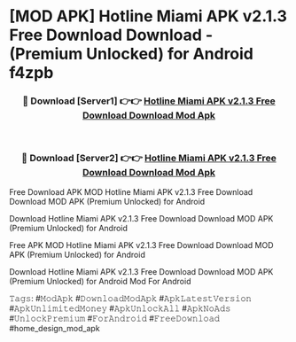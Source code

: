 # [MOD APK] Hotline Miami APK v2.1.3 Free Download Download - (Premium Unlocked) for Android f4zpb



<div align="center">
<h3>🔴 Download [Server1] 👉👉 <a href="https://momento.my/?title=Hotline_Miami_APK_v2.1.3_Free_Download_Download">Hotline Miami APK v2.1.3 Free Download Download Mod Apk</a></h3><br>

<h3>🔴 Download [Server2] 👉👉 <a href="https://momento.my/?title=Hotline_Miami_APK_v2.1.3_Free_Download_Download">Hotline Miami APK v2.1.3 Free Download Download Mod Apk</a></h3>
</div>



Free Download APK MOD Hotline Miami APK v2.1.3 Free Download Download MOD APK (Premium Unlocked) for Android

Download Hotline Miami APK v2.1.3 Free Download Download MOD APK (Premium Unlocked) for Android

Free APK MOD Hotline Miami APK v2.1.3 Free Download Download MOD APK (Premium Unlocked) for Android

Download Hotline Miami APK v2.1.3 Free Download Download MOD APK (Premium Unlocked) for Android Mod For Android

𝚃𝚊𝚐𝚜: #𝙼𝚘𝚍𝙰𝚙𝚔 #𝙳𝚘𝚠𝚗𝚕𝚘𝚊𝚍𝙼𝚘𝚍𝙰𝚙𝚔 #𝙰𝚙𝚔𝙻𝚊𝚝𝚎𝚜𝚝𝚅𝚎𝚛𝚜𝚒𝚘𝚗 #𝙰𝚙𝚔𝚄𝚗𝚕𝚒𝚖𝚒𝚝𝚎𝚍𝙼𝚘𝚗𝚎𝚢 #𝙰𝚙𝚔𝚄𝚗𝚕𝚘𝚌𝚔𝙰𝚕𝚕 #𝙰𝚙𝚔𝙽𝚘𝙰𝚍𝚜 #𝚄𝚗𝚕𝚘𝚌𝚔𝙿𝚛𝚎𝚖𝚒𝚞𝚖 #𝙵𝚘𝚛𝙰𝚗𝚍𝚛𝚘𝚒𝚍 #𝙵𝚛𝚎𝚎𝙳𝚘𝚠𝚗𝚕𝚘𝚊𝚍 #home_design_mod_apk
